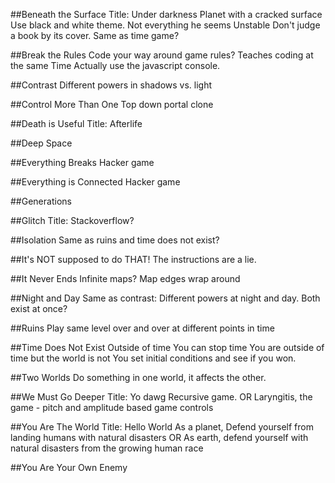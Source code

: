 ##Beneath the Surface
Title: Under darkness
Planet with a cracked surface
Use black and white theme.
Not everything he seems
Unstable
Don't judge a book by its cover.
Same as time game?



##Break the Rules
Code your way around game rules?
Teaches coding at the same Time
Actually use the javascript console.

##Contrast
Different powers in shadows vs. light

##Control More Than One
Top down portal clone

##Death is Useful
Title: Afterlife

##Deep Space

##Everything Breaks
Hacker game

##Everything is Connected
Hacker game

##Generations

##Glitch
Title: Stackoverflow?

##Isolation
Same as ruins and time does not exist?

##It's NOT supposed to do THAT!
The instructions are a lie.

##It Never Ends
Infinite maps?
  Map edges wrap around

##Night and Day
Same as contrast: Different powers at night and day. Both exist at once?

##Ruins
Play same level over and over at different points in time

##Time Does Not Exist
Outside of time
You can stop time
You are outside of time but the world is not
You set initial conditions and see if you won.

##Two Worlds
Do something in one world, it affects the other.

##We Must Go Deeper
Title: Yo dawg
Recursive game.
OR
Laryngitis, the game - pitch and amplitude based game controls

##You Are The World
Title: Hello World
As a planet, Defend yourself from landing humans with natural disasters
OR 
As earth, defend yourself with natural disasters from the growing human race

##You Are Your Own Enemy
